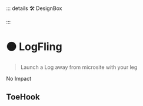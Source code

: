 ::: details 🛠 <dev>DesignBox</dev> 



:::

# 🟠 <moto>LogFling</moto>

> Launch a Log away from microsite with your leg


No Impact

## ToeHook